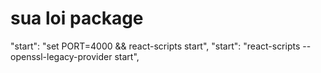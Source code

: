 
# sua loi package
"start": "set PORT=4000 && react-scripts start",
"start": "react-scripts --openssl-legacy-provider start",